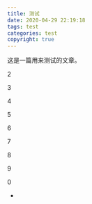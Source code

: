```yaml
---
title: 测试
date: 2020-04-29 22:19:18
tags: test
categories: test
copyright: true
---
```


这是一篇用来测试的文章。

2

3

4

5

6

7

8

9

0

-
